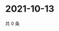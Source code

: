 # 2021-10-13

共 0 条

<!-- BEGIN -->
<!-- 最后更新时间 Wed Oct 13 2021 04:15:28 GMT+0800 (China Standard Time) -->

<!-- END -->
